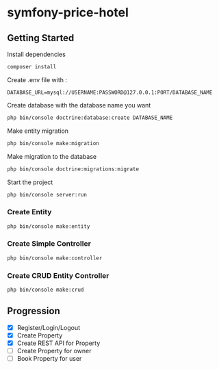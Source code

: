 # symfony-price-hotel

## Getting Started

Install dependencies
```bash
composer install
```

Create .env file with :

```dotenv
DATABASE_URL=mysql://USERNAME:PASSWORD@127.0.0.1:PORT/DATABASE_NAME
```

Create database with the database name you want
```bash
php bin/console doctrine:database:create DATABASE_NAME
```

Make entity migration
```bash
php bin/console make:migration
```

Make migration to the database
```bash
php bin/console doctrine:migrations:migrate
```

Start the project
```bash
php bin/console server:run
```

### Create Entity

```bash
php bin/console make:entity
```

### Create Simple Controller

```bash
php bin/console make:controller
```

### Create CRUD Entity Controller

```bash
php bin/console make:crud
```

## Progression

 - [x] Register/Login/Logout
 - [x] Create Property
 - [x] Create REST API for Property
 - [ ] Create Property for owner
 - [ ] Book Property for user
